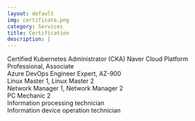 ```yaml
---
layout: default
img: certificate.png
category: Services
title: Certification
description: |
---
```

Certified Kubernetes Administrator (CKA)
Naver Cloud Platform Professional, Associate<br>
Azure DevOps Engineer Expert, AZ-900<br>
Linux Master 1, Linux Master 2<br>
Network Manager 1, Network Manager 2<br>
PC Mechanic 2<br>
Information processing technician<br>
Information device operation technician<br>
